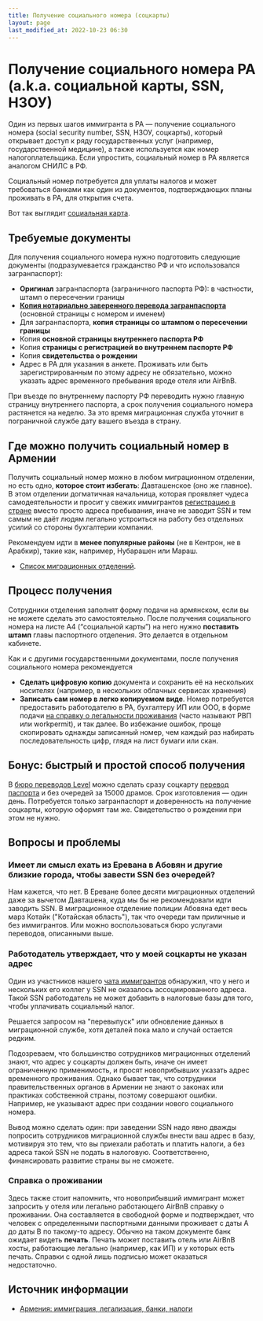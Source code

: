 ```yaml
---
title: Получение социального номера (соцкарты)
layout: page
last_modified_at: 2022-10-23 06:30
---
```


# Получение социального номера РА (a.k.a. социальной карты, SSN, НЗОУ)

Один из первых шагов иммигранта в РА — получение социального номера (social security number, SSN, НЗОУ, соцкарты),
который открывает доступ к ряду государственных услуг (например, государственной медицине), а также используется как
номер налогоплательщика. Если упростить, социальный номер в РА является аналогом СНИЛС в РФ.

Социальный номер потребуется для уплаты налогов и может требоваться банками как один из документов, подтверждающих
планы проживать в РА, для открытия счета.

Вот так выглядит [социальная карта](/files/socialcard.jpg).

## Требуемые документы

Для получения социального номера нужно подготовить следующие документы (подразумевается гражданство РФ и что
использовался загранпаспорт):

- **Оригинал** загранпаспорта (заграничного паспорта РФ): в частности, штамп о пересечении границы
- **[Копия нотариально заверенного перевода загранпаспорта](passport-translation.md)** (основной страницы с номером и именем)
- Для загранпаспорта, **копия страницы со штампом о пересечении границы**
- Копия **основной страницы внутреннего паспорта РФ**
- Копия **страницы с регистрацией во внутреннем паспорте РФ**
- Копия **свидетельства о рождении**
- Адрес в РА для указания в анкете. Проживать или быть зарегистрированным по этому адресу не обязательно, можно указать
  адрес временного пребывания вроде отеля или AirBnB.

При въезде по внутреннему паспорту РФ переводить нужно главную страницу внутреннего паспорта, а срок получения
социального номера растянется на неделю. За это время миграционная служба уточнит в пограничной службе дату вашего
въезда в страну.

## Где можно получить социальный номер в Армении

Получить социальный номер можно в любом миграционном отделении, но есть одно, **которое стоит избегать**:
Давташенское (оно же главное). В этом отделении догматичная начальница, которая проявляет чудеса самодеятельности и
просит у свежих иммигрантов [регистрацию в стране](registration.md) вместо просто адреса пребывания, иначе не заводит SSN и
тем самым не даёт людям легально устроиться на работу без отдельных усилий со стороны бухгалтерии компании.

Рекомендуем идти в **менее популярные районы** (не в Кентрон, не в Арабкир), такие как, например, Нубарашен или Мараш.

- [Список миграционных отделений](ovirs.md).

## Процесс получения

Сотрудники отделения заполнят форму подачи на армянском, если вы не можете сделать это самостоятельно.
После получения социального номера на листе A4 (“социальной карты”) на него нужно **поставить штамп** главы
паспортного отделения. Это делается в отдельном кабинете.

Как и с другими государственными документами, после получения социального номера рекомендуется

- **Сделать цифровую копию** документа и сохранить её на нескольких носителях (например, в нескольких
  облачных сервисах хранения)
- **Записать сам номер в легко копируемом виде**. Номер потребуется предоставить работодателю в РА, бухгалтеру ИП
  или ООО, в форме подачи [на справку о легальности проживания](eaeu-cert.md) (часто называют РВП или workpermit),
  и так далее. Во избежание ошибок, проще скопировать однажды записанный номер, чем каждый раз набирать
  последовательность цифр, глядя на лист бумаги или скан.

## Бонус: быстрый и простой способ получения

В [бюро переводов Level](https://yandex.ru/maps/org/byuro_level/114447154450/) можно сделать сразу соцкарту
[перевод паспорта](passport-translation.md) и без очередей за 15000 драмов. Срок изготовления — один день. Потребуется
только загранпаспорт и доверенность на получение соцкарты, которую оформят там же. Свидетельство о рождении при этом
не нужно.

## Вопросы и проблемы

### Имеет ли смысл ехать из Еревана в Абовян и другие близкие города, чтобы завести SSN без очередей?

Нам кажется, что нет. В Ереване более десяти миграционных отделений даже за вычетом Давташена, куда мы бы не
рекомендовали идти заводить SSN. В миграционное отделение полиции Абовяна едет весь марз Котайк ("Котайская область"),
так что очереди там приличные и без иммигрантов. Или можно воспользоваться бюро услугами переводов, описанными выше.

### Работодатель утверждает, что у моей соцкарты не указан адрес

Один из участников нашего [чата иммигрантов](https://t.me/am_banking_and_residency) обнаружил, что у него
и нескольких его коллег у SSN не оказалось ассоциированного адреса. Такой SSN работодатель не может добавить
в налоговые базы для того, чтобы уплачивать социальный налог.

Решается запросом на "перевыпуск" или обновление данных в миграционной службе, хотя деталей пока мало и случай
остается редким.

Подозреваем, что большинство сотрудников миграционных отделений знают, что адрес у соцкарты должен быть, иначе он имеет
ограниченную применимость, и просят новоприбывших указать адрес временного проживания. Однако бывает так, что сотрудники
правительственных органов в Армении не знают о законах или практиках собственной страны, поэтому совершают ошибки.
Например, не указывают адрес при создании нового социального номера.

Вывод можно сделать один: при заведении SSN надо явно дважды попросить сотрудников миграционной службы внести
ваш адрес в базу, мотивируя это тем, что вы приехали работать и платить налоги, а без адреса такой SSN не
подать в налоговую. Соответственно, финансировать развитие страны вы не сможете.

### Справка о проживании

Здесь также стоит напомнить, что новоприбывший иммигрант может запросить у отеля или легально работающего AirBnB
справку о проживании. Она составляется в свободной форме и подтверждает, что человек с определенными паспортными данными
проживает с даты A до даты B по такому-то адресу. Обычно на таком документе банк ожидает видеть **печать**. Печать может
поставить отель или AirBnB хосты, работающие легально (например, как ИП) и у которых есть печать. Справки с одной лишь
подписью может оказаться недостаточно.

## Источник информации

- [Армения: иммиграция, легализация, банки, налоги](https://t.me/am_banking_and_residency)
